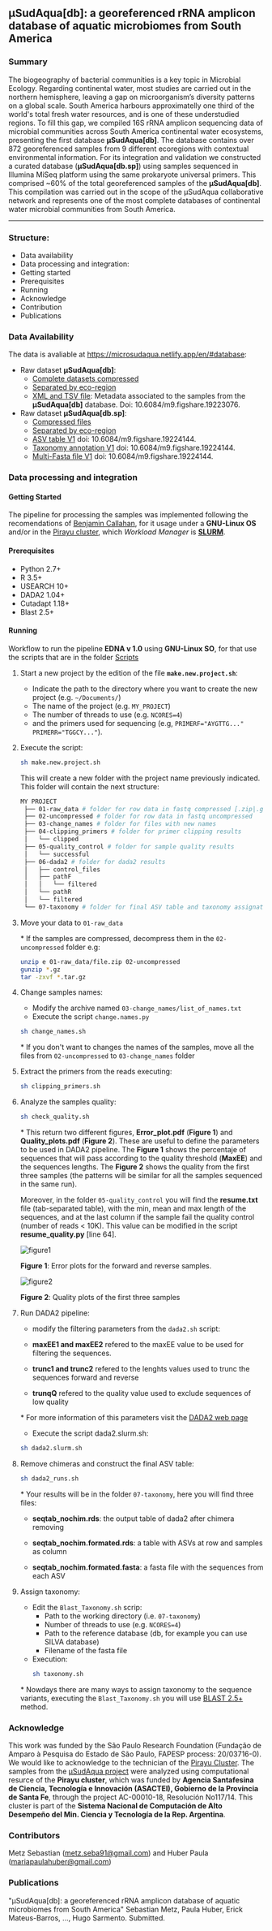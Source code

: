## µSudAqua[db]: a georeferenced rRNA amplicon database of aquatic microbiomes from South America 

### Summary
 The biogeography of bacterial communities is a key topic in Microbial Ecology. Regarding continental water, most studies are carried out in the northern hemisphere, leaving a gap on microorganism’s diversity patterns on a global scale. South America harbours approximatelly one third of the world's total fresh water resources, and is one of these understudied regions. To fill this gap, we compiled 16S rRNA amplicon sequencing data of microbial communities across South America continental water ecosystems, presenting the first database **µSudAqua[db]**. The database contains over 872 georeferenced samples from 9 different ecoregions with contextual environmental information. For its integration and validation we constructed a curated database (**µSudAqua[db.sp]**) using samples sequenced in Illumina MiSeq platform using the same prokaryote universal primers. This comprised ~60% of the total georeferenced samples of the **µSudAqua[db]**. This compilation was carried out in the scope of the µSudAqua collaborative network and represents one of the most complete databases of continental water microbial communities from South America.

***

### Structure:
 * Data availability
 * Data processing and integration:
 * Getting started
 * Prerequisites
 * Running
 * Acknowledge
 * Contribution
 * Publications

### Data Availability
 The data is avaliable at https://microsudaqua.netlify.app/en/#database:
 * Raw dataset **µSudAqua[db]**:
   * [Complete datasets compressed][suddb]
   * [Separated by eco-region][ecor]
   * [XML and TSV file][xml]: Metadata associated to the samples from the **µSudAqua[db]** database. Doi: 10.6084/m9.figshare.19223076.
 * Raw dataset **µSudAqua[db.sp]**: 
   * [Compressed files][suddb2]
   * [Separated by eco-region][ecor2]
   * [ASV table V1][asvt] doi: 10.6084/m9.figshare.19224144.
   * [Taxonomy annotation V1][tax] doi: 10.6084/m9.figshare.19224144.
   * [Multi-Fasta file V1][fasta] doi: 10.6084/m9.figshare.19224144.
 

### Data processing and integration

 #### Getting Started
  The pipeline for processing the samples was implemented following the recomendations of [Benjamin Callahan](https://benjjneb.github.io/dada2/), for it usage under a **GNU-Linux OS** and/or in the [Pirayu cluster][Pirayu], which _Workload Manager_ is [**SLURM**](https://slurm.schedmd.com/).

 #### Prerequisites
  * Python 2.7+
  * R 3.5+
  * USEARCH 10+ 
  * DADA2 1.04+
  * Cutadapt 1.18+
  * Blast 2.5+

 #### Running

  Workflow to run the pipeline **EDNA v 1.0** using **GNU-Linux SO**, for that use the scripts that are in the folder [Scripts](scripts)
  1. Start a new project by the edition of the file **`make.new.project.sh`**:
     - Indicate the path to the directory where you want to create the new project (e.g. `~/Documents/`)
     - The name of the project (e.g. `MY_PROJECT`) 
     - The number of threads to use (e.g. `NCORES=4`)
     - and the primers used for sequencing (e.g, `PRIMERF="AYGTTG..." PRIMERR="TGGCY..."`).

  2. Execute the script:
     ```sh
     sh make.new.project.sh 
     ``` 

     This will create a new folder with the project name previously indicated. This folder will contain the next structure:
 
     ```sh
     MY PROJECT
      ├── 01-raw_data # folder for row data in fastq compressed [.zip|.gz|.tar.gz|etc]
      ├── 02-uncompressed # folder for row data in fastq uncompressed
      ├── 03-change_names # folder for files with new names
      ├── 04-clipping_primers # folder for primer clipping results
      │   └── clipped
      ├── 05-quality_control # folder for sample quality results
      │   └── successful
      ├── 06-dada2 # folder for dada2 results
      │   ├── control_files
      │   ├── pathF
      │   │   └── filtered
      │   └── pathR
      │   └── filtered
      └── 07-taxonomy # folder for final ASV table and taxonomy assignation
     ``` 
  3. Move your data to `01-raw_data`
     
     \* If the samples are compressed, decompress them in the `02-uncompressed` folder e.g:

     ```sh
     unzip e 01-raw_data/file.zip 02-uncompressed
     gunzip *.gz
     tar -zxvf *.tar.gz 
     ```
  4. Change samples names:
     * Modify the archive named `03-change_names/list_of_names.txt`
     * Execute the script `change.names.py`
     ```sh 
     sh change_names.sh
     ```
     \* If you don't want to changes the names of the samples, move all the files from `02-uncompressed` to `03-change_names` folder

  5. Extract the primers from the reads executing:

     ```sh
     sh clipping_primers.sh
     ```
  6. Analyze the samples quality:

     ```sh
     sh check_quality.sh
     ```

     \* This return two different figures, **Error_plot.pdf** (**Figure 1**) and **Quality_plots.pdf** (**Figure 2**). These are useful to define the parameters to be used in DADA2 pipeline. The **Figure 1** shows the percentaje of sequences that will pass according to the quality threshold (**MaxEE**) and the sequences lengths. The **Figure 2** shows the quality from the first three samples (the patterns will be similar for all the samples sequenced in the same run). 

     Moreover, in the folder `05-quality_control` you will find the **resume.txt** file (tab-separated table), with the min, mean and max length of the sequences, and at the last column if the sample fail the quality control (number of reads < 10K). This value can be modified in the script **resume_quality.py** [line 64].

     ![figure1](plots/ERRORS_PLOTS.png "Errors plot")

     **Figure 1**: Error plots for the forward and reverse samples.
    
     ![figure2](plots/quality_plot.png "Fastqc plot of the samples")
    
     **Figure 2**: Quality plots of the first three samples

  7. Run DADA2 pipeline: 
     - modify the filtering parameters from the `dada2.sh` script:

     * **maxEE1 and maxEE2** refered to the maxEE value to be used for filtering the sequences.
     
     * **trunc1 and trunc2** refered to the lenghts values used to trunc the sequences forward and reverse
     
     * **trunqQ** refered to the quality value used to exclude sequences of low quality

     \* For more information of this parameters visit the [DADA2 web page](https://benjjneb.github.io/dada2/index.html)
 
     - Execute the script dada2.slurm.sh:
 
     ```sh
     sh dada2.slurm.sh
     ```
  8. Remove chimeras and construct the final ASV table:
     ```sh
     sh dada2_runs.sh
     ```
    
     \* Your results will be in the folder `07-taxonomy`, here you will find three files:
     
     * **seqtab_nochim.rds**: the output table of dada2 after chimera removing
     
     * **seqtab_nochim.formated.rds**: a table with ASVs at row and samples as column
     
     * **seqtab_nochim.formated.fasta**: a fasta file with the sequences from each ASV
  
  9. Assign taxonomy:
    
     - Edit the `Blast_Taxonomy.sh` scrip:
       - Path to the working directory (i.e. `07-taxonomy`)
       - Number of threads to use (e.g. `NCORES=4`)
       - Path to the reference database (db, for example you can use SILVA database) 
       - Filename of the fasta file
     - Execution:
       ```sh
       sh taxonomy.sh
       ```

     \* Nowdays there are many ways to assign taxonomy to the sequence variants, executing the `Blast_Taxonomy.sh` you will use [BLAST 2.5+](blast) method.

### Acknowledge

This work was funded by the São Paulo Research Foundation (Fundação de Amparo à Pesquisa do Estado de São Paulo, FAPESP process: 20/03716-0). We would like to acknowledge to the technician of the [Pirayu Cluster][Pirayu]. The samples from the [&micro;SudAqua project][microsudaqua] were analyzed using computational resurce of the **Pirayu cluster**, which was funded by **Agencia Santafesina de Ciencia, Tecnología e Innovación (ASACTEI), Gobierno de la Provincia de Santa Fe**, through the project AC-00010-18, Resolución No117/14. This cluster is part of the **Sistema Nacional de Computación de Alto Desempeño del Min. Ciencia y Tecnología de la Rep. Argentina**.
 
### Contributors
 Metz Sebastian (<metz.seba91@gmail.com>) and Huber Paula (<mariapaulahuber@gmail.com>)

### Publications
 "µSudAqua[db]: a georeferenced rRNA amplicon database of aquatic microbiomes from South America" Sebastian Metz, Paula Huber, Erick Mateus-Barros, ..., Hugo Sarmento. Submitted.


 [microsudaqua]: https://microsudaqua.netlify.app/
 [Pirayu]: https://cimec.org.ar/c3/pirayu/
 [Silva]: https://www.arb-silva.de/
 [scripts]: scripts/
 [blast]: https://ftp.ncbi.nlm.nih.gov/blast/executables/blast+/
 [suddb]: https://tinyurl.com/usudaqua/usudaqua%5bdb.sp%5d.tar.gz
 [ecor]: https://tinyurl.com/usudaqua/usudaqua%5bdb%5d/
 [suddb2]: https://tinyurl.com/usudaqua/usudaqua%5bdb%5d.tar.gz
 [ecor2]: https://tinyurl.com/usudaqua/usudaqua%5bdb.sp%5d/
 [asvt]: https://tinyurl.com/usudaqua/usudaqua%5bdb.sp%5d/usudaqua_rawtable_V1.tsv.gz
 [tax]: https://tinyurl.com/usudaqua/usudaqua%5bdb.sp%5d/usudaqua_rawtaxonomy_blast_silva132_nr99_V1.tsv.gz
 [fasta]: https://tinyurl.com/usudaqua/usudaqua%5bdb.sp%5d/usudaqua_rawseqs_V1.fasta.gz
 [xml]: https://tinyurl.com/usudaqua/
